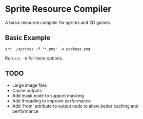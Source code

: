 # Sprite Resource Compiler
A basic resource compiler for sprites and 2D games.

## Basic Example

    src ./sprites -f "*.png" -o package.png

Run `src -h` for more options.

## TODO
 * Large image files
 * Cache outputs
 * Add mask node to support masking
 * Add threading to improve performance
 * Add 'from' attribute to output node to allow better caching and performance
